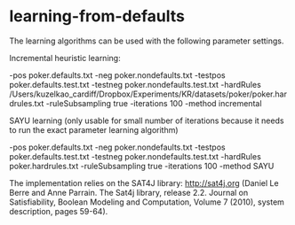 # learning-from-defaults

The learning algorithms can be used with the following parameter settings.

Incremental heuristic learning:

-pos poker.defaults.txt -neg poker.nondefaults.txt -testpos poker.defaults.test.txt -testneg poker.nondefaults.test.txt -hardRules /Users/kuzelkao_cardiff/Dropbox/Experiments/KR/datasets/poker/poker.hardrules.txt -ruleSubsampling true -iterations 100 -method incremental

SAYU learning (only usable for small number of iterations because it needs to run the exact parameter learning algorithm)

-pos poker.defaults.txt -neg poker.nondefaults.txt -testpos poker.defaults.test.txt -testneg poker.nondefaults.test.txt -hardRules poker.hardrules.txt -ruleSubsampling true -iterations 100 -method SAYU

The implementation relies on the SAT4J library: http://sat4j.org (Daniel Le Berre and Anne Parrain. The Sat4j library, release 2.2. Journal on Satisfiability, Boolean Modeling and Computation, Volume 7 (2010), system description, pages 59-64).
